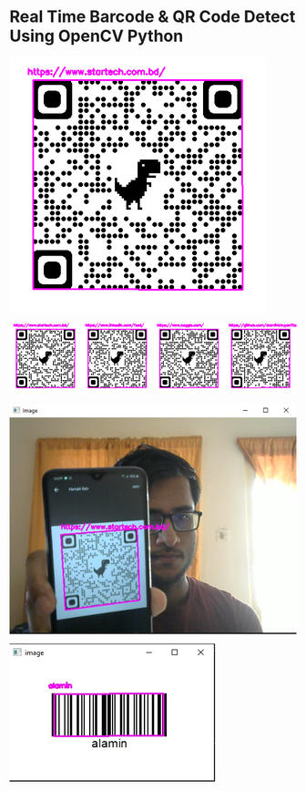 # Real Time Barcode & QR Code Detect Using OpenCV Python
 
![image](https://github.com/alaminbhuyan/Real-Time-Barcode---QR-Code-Detect-Using-OpenCV-Python/blob/main/Images/Output%20Img/startech.png)

![image](https://github.com/alaminbhuyan/Real-Time-Barcode---QR-Code-Detect-Using-OpenCV-Python/blob/main/Images/Output%20Img/all_image.png)

![image](https://github.com/alaminbhuyan/Real-Time-Barcode---QR-Code-Detect-Using-OpenCV-Python/blob/main/Images/Output%20Img/Screenshot_1.jpg)

![image](https://github.com/alaminbhuyan/Real-Time-Barcode---QR-Code-Detect-Using-OpenCV-Python/blob/main/Images/Output%20Img/Screenshot_2.jpg)
